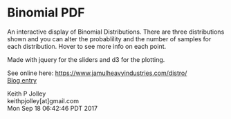 # Binomial PDF #

An interactive display of Binomial Distributions. There are three distributions shown and you can
alter the probablility and the number of samples for each distribution. Hover to see more info on
each point.

Made with jquery for the sliders and d3 for the plotting.

See online here: <https://www.jamulheavyindustries.com/distro/><br>
[Blog entry](https://blog.altgnat.com/probability/)

Keith P Jolley<br>
keithpjolley[at]gmail.com<br>
Mon Sep 18 06:42:46 PDT 2017
